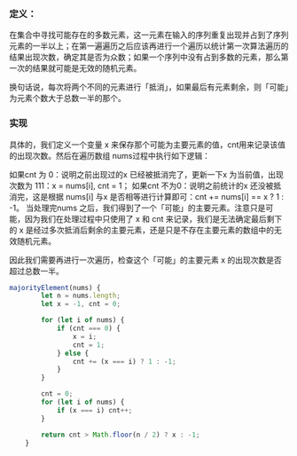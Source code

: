 

### 定义：

在集合中寻找可能存在的多数元素，这一元素在输入的序列重复出现并占到了序列元素的一半以上；在第一遍遍历之后应该再进行一个遍历以统计第一次算法遍历的结果出现次数，确定其是否为众数；如果一个序列中没有占到多数的元素，那么第一次的结果就可能是无效的随机元素。

换句话说，每次将两个不同的元素进行「抵消」，如果最后有元素剩余，则「可能」为元素个数大于总数一半的那个。

### 实现

具体的，我们定义一个变量 x 来保存那个可能为主要元素的值，cnt用来记录该值的出现次数。然后在遍历数组 nums过程中执行如下逻辑：

如果cnt 为 0：说明之前出现过的x 已经被抵消完了，更新一下x 为当前值，出现次数为 111：x = nums[i], cnt = 1；
如果cnt 不为0：说明之前统计的x 还没被抵消完，这是根据 nums[i] 与x 是否相等进行计算即可：cnt += nums[i] == x ? 1 : -1。
当处理完nums 之后，我们得到了一个「可能」的主要元素。注意只是可能，因为我们在处理过程中只使用了 x 和 cnt 来记录，我们是无法确定最后剩下的 x 是经过多次抵消后剩余的主要元素，还是只是不存在主要元素的数组中的无效随机元素。

因此我们需要再进行一次遍历，检查这个「可能」的主要元素 x 的出现次数是否超过总数一半。

```javascript
majorityElement(nums) {
        let n = nums.length;
        let x = -1, cnt = 0;

        for (let i of nums) {
            if (cnt === 0) {
                x = i;
                cnt = 1;
            } else {
                cnt += (x === i) ? 1 : -1;
            }
        }

        cnt = 0;
        for (let i of nums) {
            if (x === i) cnt++;
        }

        return cnt > Math.floor(n / 2) ? x : -1;
    }
```
